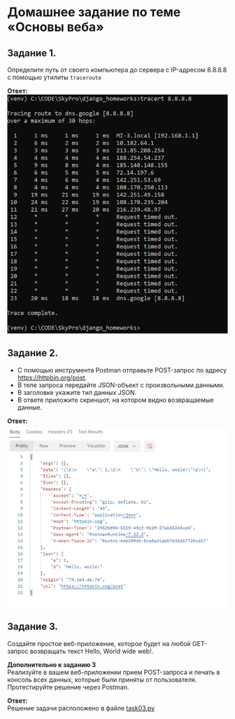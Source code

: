 
# Домашнее задание по теме «Основы веба»

## Задание 1.

Определите путь от своего компьютера до сервера с IP-адресом 8.8.8.8 с помощью утилиты 
`traceroute`

**Ответ:**  
![image](Capture01.PNG)

## Задание 2.
- С помощью инструмента Postman отправьте POST-запрос по адресу https://httpbin.org/post.  
- В теле запроса передайте JSON-объект с произвольными данными.  
- В заголовке укажите тип данных JSON.  
- В ответе приложите скриншот, на котором видно возвращаемые данные.

**Ответ:**  
![image](Capture02.PNG)

## Задание 3.

Создайте простое веб-приложение, которое будет на любой GET-запрос возвращать текст Hello, World wide web!.

**Дополнительно к заданию 3**  
Реализуйте в вашем веб-приложении прием POST-запроса и печать в консоль всех данных, которые были приняты от пользователя. Протестируйте решение через Postman.

**Ответ:**  
Решение задачи расположено в файле [task03.py](task03.py)
